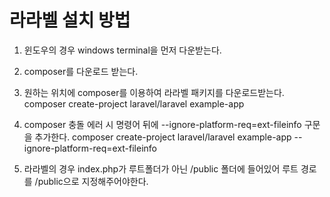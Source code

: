 라라벨 설치 방법
===============

1. 윈도우의 경우 windows terminal을 먼저 다운받는다.

2. composer를 다운로드 받는다.

3. 원하는 위치에 composer를 이용하여 라라벨 패키지를 다운로드받는다.
    composer create-project laravel/laravel example-app

4. composer 충돌 에러 시 명령어 뒤에 --ignore-platform-req=ext-fileinfo 구문을 추가한다.
    composer create-project laravel/laravel example-app --ignore-platform-req=ext-fileinfo

5. 라라벨의 경우 index.php가 루트폴더가 아닌 /public 폴더에 들어있어 루트 경로를 /public으로 지정해주어야한다.